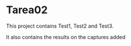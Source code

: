 # Tarea02

This project contains Test1, Test2 and Test3.

It also contains the results on the captures added
